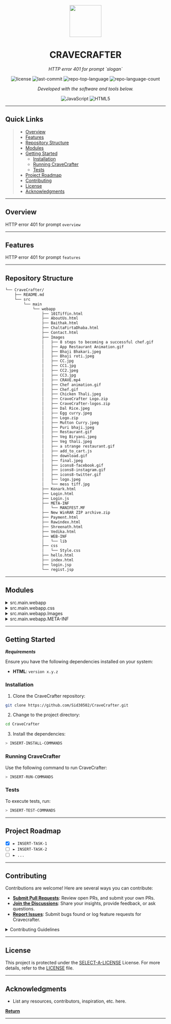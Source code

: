 <p align="center">
  <img src="https://cdn-icons-png.flaticon.com/512/6295/6295417.png" width="100" />
</p>
<p align="center">
    <h1 align="center">CRAVECRAFTER</h1>
</p>
<p align="center">
    <em>HTTP error 401 for prompt `slogan`</em>
</p>
<p align="center">
	<img src="https://img.shields.io/github/license/Sid30502/CraveCrafter.git?style=flat&color=0080ff" alt="license">
	<img src="https://img.shields.io/github/last-commit/Sid30502/CraveCrafter.git?style=flat&logo=git&logoColor=white&color=0080ff" alt="last-commit">
	<img src="https://img.shields.io/github/languages/top/Sid30502/CraveCrafter.git?style=flat&color=0080ff" alt="repo-top-language">
	<img src="https://img.shields.io/github/languages/count/Sid30502/CraveCrafter.git?style=flat&color=0080ff" alt="repo-language-count">
<p>
<p align="center">
		<em>Developed with the software and tools below.</em>
</p>
<p align="center">
	<img src="https://img.shields.io/badge/JavaScript-F7DF1E.svg?style=flat&logo=JavaScript&logoColor=black" alt="JavaScript">
	<img src="https://img.shields.io/badge/HTML5-E34F26.svg?style=flat&logo=HTML5&logoColor=white" alt="HTML5">
</p>
<hr>

##  Quick Links

> - [ Overview](#-overview)
> - [ Features](#-features)
> - [ Repository Structure](#-repository-structure)
> - [ Modules](#-modules)
> - [ Getting Started](#-getting-started)
>   - [ Installation](#-installation)
>   - [ Running CraveCrafter](#-running-CraveCrafter)
>   - [ Tests](#-tests)
> - [ Project Roadmap](#-project-roadmap)
> - [ Contributing](#-contributing)
> - [ License](#-license)
> - [ Acknowledgments](#-acknowledgments)

---

##  Overview

HTTP error 401 for prompt `overview`

---

##  Features

HTTP error 401 for prompt `features`

---

##  Repository Structure

```sh
└── CraveCrafter/
    ├── README.md
    └── src
        └── main
            └── webapp
                ├── 101Tiffin.html
                ├── AboutUs.html
                ├── Baithak.html
                ├── ChaltaFirtaDhaba.html
                ├── Contact.html
                ├── Images
                │   ├── 8 steps to becoming a successful chef.gif
                │   ├── App Restaurant Animation.gif
                │   ├── Bhaji Bhakari.jpeg
                │   ├── Bhaji roti.jpeg
                │   ├── CC.jpg
                │   ├── CC1.jpg
                │   ├── CC2.jpeg
                │   ├── CC3.jpg
                │   ├── CRAVE.mp4
                │   ├── Chef animation.gif
                │   ├── Chef.gif
                │   ├── Chicken Thali.jpeg
                │   ├── CraveCrafter Logo.zip
                │   ├── CraveCrafter-logos.zip
                │   ├── Dal Rice.jpeg
                │   ├── Egg curry.jpeg
                │   ├── Logo.zip
                │   ├── Mutton Curry.jpeg
                │   ├── Puri bhaji.jpeg
                │   ├── Restaurant.gif
                │   ├── Veg Biryani.jpeg
                │   ├── Veg thali.jpeg
                │   ├── a strange restaurant.gif
                │   ├── add_to_cart.js
                │   ├── download.gif
                │   ├── final.jpeg
                │   ├── icons8-facebook.gif
                │   ├── icons8-instagram.gif
                │   ├── icons8-twitter.gif
                │   ├── logo.jpeg
                │   └── mess tiff.jpg
                ├── Konark.html
                ├── Login.html
                ├── Login.js
                ├── META-INF
                │   └── MANIFEST.MF
                ├── New WinRAR ZIP archive.zip
                ├── Payment.html
                ├── Rawindex.html
                ├── Shreenath.html
                ├── Vedika.html
                ├── WEB-INF
                │   └── lib
                ├── css
                │   └── Style.css
                ├── hello.html
                ├── index.html
                ├── login.jsp
                └── regist.jsp
```

---

##  Modules

<details closed><summary>src.main.webapp</summary>

| File                                                                                                                    | Summary                                                           |
| ---                                                                                                                     | ---                                                               |
| [Rawindex.html](https://github.com/Sid30502/CraveCrafter.git/blob/master/src/main/webapp/Rawindex.html)                 | HTTP error 401 for prompt `src/main/webapp/Rawindex.html`         |
| [Login.html](https://github.com/Sid30502/CraveCrafter.git/blob/master/src/main/webapp/Login.html)                       | HTTP error 401 for prompt `src/main/webapp/Login.html`            |
| [101Tiffin.html](https://github.com/Sid30502/CraveCrafter.git/blob/master/src/main/webapp/101Tiffin.html)               | HTTP error 401 for prompt `src/main/webapp/101Tiffin.html`        |
| [Shreenath.html](https://github.com/Sid30502/CraveCrafter.git/blob/master/src/main/webapp/Shreenath.html)               | HTTP error 401 for prompt `src/main/webapp/Shreenath.html`        |
| [Payment.html](https://github.com/Sid30502/CraveCrafter.git/blob/master/src/main/webapp/Payment.html)                   | HTTP error 401 for prompt `src/main/webapp/Payment.html`          |
| [ChaltaFirtaDhaba.html](https://github.com/Sid30502/CraveCrafter.git/blob/master/src/main/webapp/ChaltaFirtaDhaba.html) | HTTP error 401 for prompt `src/main/webapp/ChaltaFirtaDhaba.html` |
| [Konark.html](https://github.com/Sid30502/CraveCrafter.git/blob/master/src/main/webapp/Konark.html)                     | HTTP error 401 for prompt `src/main/webapp/Konark.html`           |
| [Login.js](https://github.com/Sid30502/CraveCrafter.git/blob/master/src/main/webapp/Login.js)                           | HTTP error 401 for prompt `src/main/webapp/Login.js`              |
| [index.html](https://github.com/Sid30502/CraveCrafter.git/blob/master/src/main/webapp/index.html)                       | HTTP error 401 for prompt `src/main/webapp/index.html`            |
| [Vedika.html](https://github.com/Sid30502/CraveCrafter.git/blob/master/src/main/webapp/Vedika.html)                     | HTTP error 401 for prompt `src/main/webapp/Vedika.html`           |
| [hello.html](https://github.com/Sid30502/CraveCrafter.git/blob/master/src/main/webapp/hello.html)                       | HTTP error 401 for prompt `src/main/webapp/hello.html`            |
| [AboutUs.html](https://github.com/Sid30502/CraveCrafter.git/blob/master/src/main/webapp/AboutUs.html)                   | HTTP error 401 for prompt `src/main/webapp/AboutUs.html`          |
| [login.jsp](https://github.com/Sid30502/CraveCrafter.git/blob/master/src/main/webapp/login.jsp)                         | HTTP error 401 for prompt `src/main/webapp/login.jsp`             |
| [Baithak.html](https://github.com/Sid30502/CraveCrafter.git/blob/master/src/main/webapp/Baithak.html)                   | HTTP error 401 for prompt `src/main/webapp/Baithak.html`          |
| [regist.jsp](https://github.com/Sid30502/CraveCrafter.git/blob/master/src/main/webapp/regist.jsp)                       | HTTP error 401 for prompt `src/main/webapp/regist.jsp`            |
| [Contact.html](https://github.com/Sid30502/CraveCrafter.git/blob/master/src/main/webapp/Contact.html)                   | HTTP error 401 for prompt `src/main/webapp/Contact.html`          |

</details>

<details closed><summary>src.main.webapp.css</summary>

| File                                                                                                | Summary                                                   |
| ---                                                                                                 | ---                                                       |
| [Style.css](https://github.com/Sid30502/CraveCrafter.git/blob/master/src/main/webapp/css/Style.css) | HTTP error 401 for prompt `src/main/webapp/css/Style.css` |

</details>

<details closed><summary>src.main.webapp.Images</summary>

| File                                                                                                             | Summary                                                           |
| ---                                                                                                              | ---                                                               |
| [add_to_cart.js](https://github.com/Sid30502/CraveCrafter.git/blob/master/src/main/webapp/Images/add_to_cart.js) | HTTP error 401 for prompt `src/main/webapp/Images/add_to_cart.js` |

</details>

<details closed><summary>src.main.webapp.META-INF</summary>

| File                                                                                                         | Summary                                                          |
| ---                                                                                                          | ---                                                              |
| [MANIFEST.MF](https://github.com/Sid30502/CraveCrafter.git/blob/master/src/main/webapp/META-INF/MANIFEST.MF) | HTTP error 401 for prompt `src/main/webapp/META-INF/MANIFEST.MF` |

</details>

---

##  Getting Started

***Requirements***

Ensure you have the following dependencies installed on your system:

* **HTML**: `version x.y.z`

###  Installation

1. Clone the CraveCrafter repository:

```sh
git clone https://github.com/Sid30502/CraveCrafter.git
```

2. Change to the project directory:

```sh
cd CraveCrafter
```

3. Install the dependencies:

```sh
> INSERT-INSTALL-COMMANDS
```

###  Running CraveCrafter

Use the following command to run CraveCrafter:

```sh
> INSERT-RUN-COMMANDS
```

###  Tests

To execute tests, run:

```sh
> INSERT-TEST-COMMANDS
```

---

##  Project Roadmap

- [X] `► INSERT-TASK-1`
- [ ] `► INSERT-TASK-2`
- [ ] `► ...`

---

##  Contributing

Contributions are welcome! Here are several ways you can contribute:

- **[Submit Pull Requests](https://github.com/Sid30502/CraveCrafter.git/blob/main/CONTRIBUTING.md)**: Review open PRs, and submit your own PRs.
- **[Join the Discussions](https://github.com/Sid30502/CraveCrafter.git/discussions)**: Share your insights, provide feedback, or ask questions.
- **[Report Issues](https://github.com/Sid30502/CraveCrafter.git/issues)**: Submit bugs found or log feature requests for Cravecrafter.

<details closed>
    <summary>Contributing Guidelines</summary>

1. **Fork the Repository**: Start by forking the project repository to your GitHub account.
2. **Clone Locally**: Clone the forked repository to your local machine using a Git client.
   ```sh
   git clone https://github.com/Sid30502/CraveCrafter.git
   ```
3. **Create a New Branch**: Always work on a new branch, giving it a descriptive name.
   ```sh
   git checkout -b new-feature-x
   ```
4. **Make Your Changes**: Develop and test your changes locally.
5. **Commit Your Changes**: Commit with a clear message describing your updates.
   ```sh
   git commit -m 'Implemented new feature x.'
   ```
6. **Push to GitHub**: Push the changes to your forked repository.
   ```sh
   git push origin new-feature-x
   ```
7. **Submit a Pull Request**: Create a PR against the original project repository. Clearly describe the changes and their motivations.

Once your PR is reviewed and approved, it will be merged into the main branch.

</details>

---

##  License

This project is protected under the [SELECT-A-LICENSE](https://choosealicense.com/licenses) License. For more details, refer to the [LICENSE](https://choosealicense.com/licenses/) file.

---

##  Acknowledgments

- List any resources, contributors, inspiration, etc. here.

[**Return**](#-quick-links)

---
